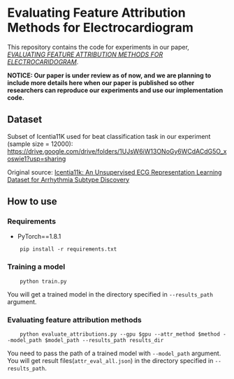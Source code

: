 # Evaluating Feature Attribution Methods for Electrocardiogram
This repository contains the code for experiments in our paper, [*EVALUATING FEATURE ATTRIBUTION METHODS FOR ELECTROCARIDOGRAM*](https://arxiv.org/abs/2211.12702).

**NOTICE: Our paper is under review as of now, and we are planning to include more details here when our paper is published so other researchers can reproduce our experiments and use our implementation code.**


## Dataset
Subset of Icentia11K used for beat classification task in our experiment (sample size = 12000): https://drive.google.com/drive/folders/1UJsW6iW13ONoGy6WCdACdG5O_xoswie1?usp=sharing

Original source: [Icentia11k: An Unsupervised ECG Representation Learning Dataset for Arrhythmia Subtype Discovery](https://academictorrents.com/details/af04abfe9a3c96b30e5dd029eb185e19a7055272)


## How to use
### Requirements
- PyTorch==1.8.1
```
    pip install -r requirements.txt
```


### Training a model
```
    python train.py
```
You will get a trained model in the directory specified in `--results_path` argument.

### Evaluating feature attribution methods
```
    python evaluate_attributions.py --gpu $gpu --attr_method $method --model_path $model_path --results_path results_dir 
```
You need to pass the path of a trained model with `--model_path` argument.
You will get result files(`attr_eval_all.json`) in the directory specified in `--results_path`.